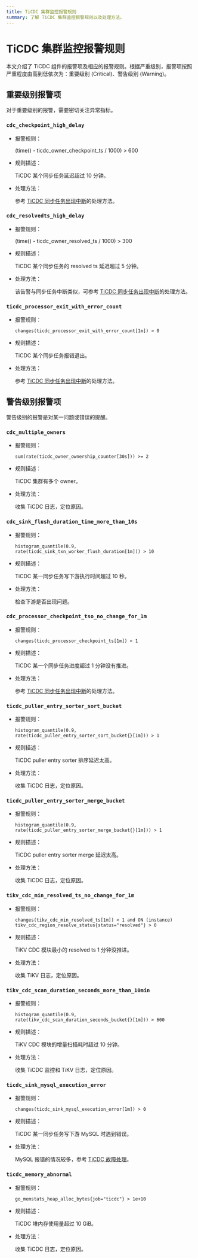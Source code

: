 ```yaml
---
title: TiCDC 集群监控报警规则
summary: 了解 TiCDC 集群监控报警规则以及处理方法。
---
```


# TiCDC 集群监控报警规则

本文介绍了 TiCDC 组件的报警项及相应的报警规则。根据严重级别，报警项按照严重程度由高到低依次为：重要级别 (Critical)、警告级别 (Warning)。

## 重要级别报警项

对于重要级别的报警，需要密切关注异常指标。

### `cdc_checkpoint_high_delay`

* 报警规则：

    (time() - ticdc_owner_checkpoint_ts / 1000) > 600

* 规则描述：

    TiCDC 某个同步任务延迟超过 10 分钟。

* 处理方法：

    参考 [TiCDC 同步任务出现中断](/ticdc/troubleshoot-ticdc.md#ticdc-同步任务出现中断)的处理方法。

### `cdc_resolvedts_high_delay`

* 报警规则：

    (time() - ticdc_owner_resolved_ts / 1000) > 300

* 规则描述：

    TiCDC 某个同步任务的 resolved ts 延迟超过 5 分钟。

* 处理方法：

    该告警与同步任务中断类似，可参考 [TiCDC 同步任务出现中断](/ticdc/troubleshoot-ticdc.md#ticdc-同步任务出现中断)的处理方法。

### `ticdc_processor_exit_with_error_count`

* 报警规则：

    `changes(ticdc_processor_exit_with_error_count[1m]) > 0`

* 规则描述：

    TiCDC 某个同步任务报错退出。

* 处理方法：

    参考 [TiCDC 同步任务出现中断](/ticdc/troubleshoot-ticdc.md#ticdc-同步任务出现中断)的处理方法。

## 警告级别报警项

警告级别的报警是对某一问题或错误的提醒。

### `cdc_multiple_owners`

* 报警规则：

    `sum(rate(ticdc_owner_ownership_counter[30s])) >= 2`

* 规则描述：

    TiCDC 集群有多个 owner。

* 处理方法：

    收集 TiCDC 日志，定位原因。

### `cdc_sink_flush_duration_time_more_than_10s`

* 报警规则：

    `histogram_quantile(0.9, rate(ticdc_sink_txn_worker_flush_duration[1m])) > 10`

* 规则描述：

    TiCDC 某一同步任务写下游执行时间超过 10 秒。

* 处理方法：

    检查下游是否出现问题。

### `cdc_processor_checkpoint_tso_no_change_for_1m`

* 报警规则：

    `changes(ticdc_processor_checkpoint_ts[1m]) < 1`

* 规则描述：

    TiCDC 某一个同步任务进度超过 1 分钟没有推进。

* 处理方法：

    参考 [TiCDC 同步任务出现中断](/ticdc/troubleshoot-ticdc.md#ticdc-同步任务出现中断)的处理方法。

### `ticdc_puller_entry_sorter_sort_bucket`

* 报警规则：

    `histogram_quantile(0.9, rate(ticdc_puller_entry_sorter_sort_bucket{}[1m])) > 1`

* 规则描述：

    TiCDC puller entry sorter 排序延迟太高。

* 处理方法：

    收集 TiCDC 日志，定位原因。

### `ticdc_puller_entry_sorter_merge_bucket`

* 报警规则：

    `histogram_quantile(0.9, rate(ticdc_puller_entry_sorter_merge_bucket{}[1m])) > 1`

* 规则描述：

    TiCDC puller entry sorter merge 延迟太高。

* 处理方法：

    收集 TiCDC 日志，定位原因。

### `tikv_cdc_min_resolved_ts_no_change_for_1m`

* 报警规则：

    `changes(tikv_cdc_min_resolved_ts[1m]) < 1 and ON (instance) tikv_cdc_region_resolve_status{status="resolved"} > 0`

* 规则描述：

    TiKV CDC 模块最小的 resolved ts 1 分钟没推进。

* 处理方法：

    收集 TiKV 日志，定位原因。

### `tikv_cdc_scan_duration_seconds_more_than_10min`

* 报警规则：

    `histogram_quantile(0.9, rate(tikv_cdc_scan_duration_seconds_bucket{}[1m])) > 600`

* 规则描述：

    TiKV CDC 模块的增量扫描耗时超过 10 分钟。

* 处理方法：

    收集 TiCDC 监控和 TiKV 日志，定位原因。

### `ticdc_sink_mysql_execution_error`

* 报警规则：

    `changes(ticdc_sink_mysql_execution_error[1m]) > 0`

* 规则描述：

    TiCDC 某一同步任务写下游 MySQL 时遇到错误。

* 处理方法：

    MySQL 报错的情况较多，参考 [TiCDC 故障处理](/ticdc/troubleshoot-ticdc.md)。

### `ticdc_memory_abnormal`

* 报警规则：

    `go_memstats_heap_alloc_bytes{job="ticdc"} > 1e+10`

* 规则描述：

    TiCDC 堆内存使用量超过 10 GiB。

* 处理方法：

    收集 TiCDC 日志，定位原因。
